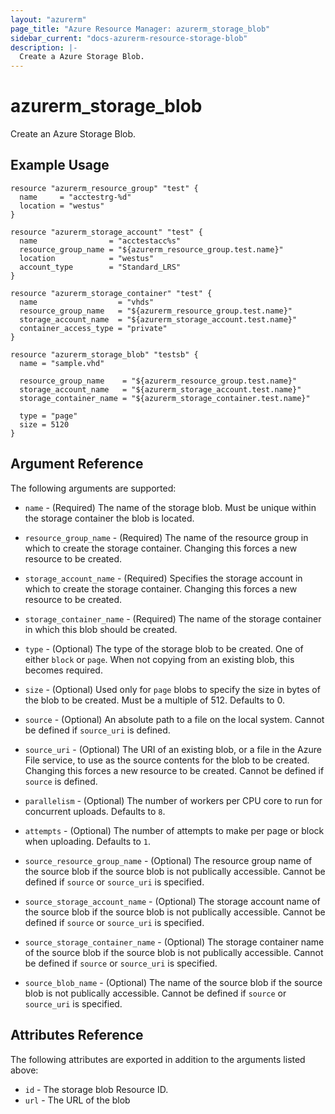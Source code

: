 ```yaml
---
layout: "azurerm"
page_title: "Azure Resource Manager: azurerm_storage_blob"
sidebar_current: "docs-azurerm-resource-storage-blob"
description: |-
  Create a Azure Storage Blob.
---
```


# azurerm\_storage\_blob

Create an Azure Storage Blob.

## Example Usage

```
resource "azurerm_resource_group" "test" {
  name     = "acctestrg-%d"
  location = "westus"
}

resource "azurerm_storage_account" "test" {
  name                = "acctestacc%s"
  resource_group_name = "${azurerm_resource_group.test.name}"
  location            = "westus"
  account_type        = "Standard_LRS"
}

resource "azurerm_storage_container" "test" {
  name                  = "vhds"
  resource_group_name   = "${azurerm_resource_group.test.name}"
  storage_account_name  = "${azurerm_storage_account.test.name}"
  container_access_type = "private"
}

resource "azurerm_storage_blob" "testsb" {
  name = "sample.vhd"

  resource_group_name    = "${azurerm_resource_group.test.name}"
  storage_account_name   = "${azurerm_storage_account.test.name}"
  storage_container_name = "${azurerm_storage_container.test.name}"

  type = "page"
  size = 5120
}
```

## Argument Reference

The following arguments are supported:

* `name` - (Required) The name of the storage blob. Must be unique within the storage container the blob is located.

* `resource_group_name` - (Required) The name of the resource group in which to
    create the storage container. Changing this forces a new resource to be created.

* `storage_account_name` - (Required) Specifies the storage account in which to create the storage container.
 Changing this forces a new resource to be created.

* `storage_container_name` - (Required) The name of the storage container in which this blob should be created.

* `type` - (Optional) The type of the storage blob to be created. One of either `block` or `page`. When not copying from an existing blob,
    this becomes required.

* `size` - (Optional) Used only for `page` blobs to specify the size in bytes of the blob to be created. Must be a multiple of 512. Defaults to 0.

* `source` - (Optional) An absolute path to a file on the local system. Cannot be defined if `source_uri` is defined.

* `source_uri` - (Optional) The URI of an existing blob, or a file in the Azure File service, to use as the source contents
    for the blob to be created. Changing this forces a new resource to be created. Cannot be defined if `source` is defined.

* `parallelism` - (Optional) The number of workers per CPU core to run for concurrent uploads. Defaults to `8`.

* `attempts` - (Optional) The number of attempts to make per page or block when uploading. Defaults to `1`.

* `source_resource_group_name` - (Optional) The resource group name of the source blob if the source blob is not publically accessible. Cannot be defined if `source` or `source_uri` is specified.

* `source_storage_account_name` - (Optional) The storage account name of the source blob if the source blob is not publically accessible. Cannot be defined if `source` or `source_uri` is specified.

* `source_storage_container_name` - (Optional) The storage container name of the source blob if the source blob is not publically accessible. Cannot be defined if `source` or `source_uri` is specified.

* `source_blob_name` - (Optional) The name of the source blob if the source blob is not publically accessible. Cannot be defined if `source` or `source_uri` is specified.

## Attributes Reference

The following attributes are exported in addition to the arguments listed above:

* `id` - The storage blob Resource ID.
* `url` - The URL of the blob
